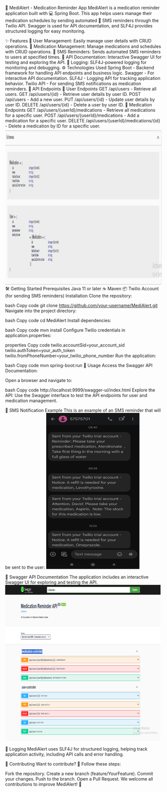 📲 MediAlert - Medication Reminder App
MediAlert is a medication reminder application built with 💻 Spring Boot. This app helps users manage their medication schedules by sending automated 📱 SMS reminders through the Twilio API. Swagger is used for API documentation, and SLF4J provides structured logging for easy monitoring.

✨ Features
👤 User Management: Easily manage user details with CRUD operations.
💊 Medication Management: Manage medications and schedules with CRUD operations.
📩 SMS Reminders: Sends automated SMS reminders to users at specified times.
📜 API Documentation: Interactive Swagger UI for testing and exploring the API.
📝 Logging: SLF4J-powered logging for monitoring and debugging.
⚙️ Technologies Used
Spring Boot - Backend framework for handling API endpoints and business logic.
Swagger - For interactive API documentation.
SLF4J - Logging API for tracking application behavior.
Twilio API - For sending SMS notifications as medication reminders.
🚀 API Endpoints
👤 User Endpoints
GET /api/users - Retrieve all users.
GET /api/users/{id} - Retrieve user details by user ID.
POST /api/users - Add a new user.
PUT /api/users/{id} - Update user details by user ID.
DELETE /api/users/{id} - Delete a user by user ID.
💊 Medication Endpoints
GET /api/users/{userId}/medications - Retrieve all medications for a specific user.
POST /api/users/{userId}/medications - Add a medication for a specific user.
DELETE /api/users/{userId}/medications/{id} - Delete a medication by ID for a specific user.
<img src="assets/Entities.png" alt="SMS Example" width="900" height="500">
🛠️ Getting Started
Prerequisites
Java 11 or later ☕
Maven 📦
Twilio Account (for sending SMS reminders)
Installation
Clone the repository:

bash
Copy code
git clone https://github.com/your-username/MediAlert.git
Navigate into the project directory:

bash
Copy code
cd MediAlert
Install dependencies:

bash
Copy code
mvn install
Configure Twilio credentials in application.properties:

properties
Copy code
twilio.accountSid=your_account_sid
twilio.authToken=your_auth_token
twilio.fromPhoneNumber=your_twilio_phone_number
Run the application:

bash
Copy code
mvn spring-boot:run
📖 Usage
Access the Swagger API Documentation:

Open a browser and navigate to:

bash
Copy code
http://localhost:9999/swagger-ui/index.html
Explore the API: Use the Swagger interface to test the API endpoints for user and medication management.

📩 SMS Notification Example
This is an example of an SMS reminder that will be sent to the user:
<img src="assets/sms.jpeg" alt="SMS Example" width="300" height="500">

📄 Swagger API Documentation
The application includes an interactive Swagger UI for exploring and testing the API.
<img src="assets/SwaggerDocumentation.png" alt="SMS Example" width="500" height="500">

📝 Logging
MediAlert uses SLF4J for structured logging, helping track application activity, including API calls and error handling.

🤝 Contributing
Want to contribute? 🎉 Follow these steps:

Fork the repository.
Create a new branch (feature/YourFeature).
Commit your changes.
Push to the branch.
Open a Pull Request.
We welcome all contributions to improve MediAlert! 🚀
